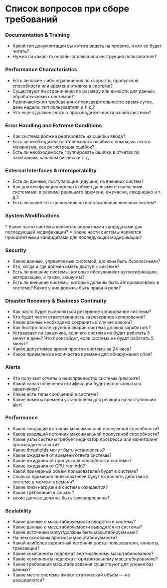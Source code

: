 # Список вопросов при сборе требований
### Documentation & Training

* Какой тип документации вы хотите видеть на проекте, и кто ее будет читать?
* Нужна ли какая-то онлайн-справка или инструкция пользователя?

### Performance Characteristics

* Есть ли какие-либо ограничения по скорости, пропускной способности или времени отклика в системе?
* Существуют ли ограничения по размеру или емкости для данных, обрабатываемых системой?
* Различаются ли требования к производительности: время суток, день недели, тип пользователя и т. д.?
* Что еще я должен знать о производительности вашей системы?

### Error Handling and Extreme Conditions

* Как система должна реагировать на ошибки ввода?
* Есть ли необходимость отслеживать ошибки с помощью такого механизма, как регистрация ошибок?
* Есть ли необходимость группировать ошибки в отчетах по категориям, каналам бизнеса и т. д.

### External Interfaces & Interoperability

* Есть ли данные, поступающие (идущие) из внешних систем?
* Как должен функционировать обмен данными со внешними системами: в режиме реального времени, ежечасно, ежедневно и т. д.?
* Есть ли какие-то ограничения на использования внешних систем?

### System Modifications

\* Какие части системы являются вероятными кандидатами для последующей модификации? \* Какие части системы являются приоритетными кандидатами для последующей модификации?

### Security

* Какие данные, управляемые системой, должны быть безопасными?
* Кто, когда и где должен иметь доступ к системе?
* Есть ли внешние системы, которые обслуживают аутентификацию, авторизацию, а также, аккаунты?
* Есть ли внешние системы, которые должны быть авторизированы в системе? Какие у них должны быть права и роли?

### Disaster Recovery & Business Continuity

* Как часто будет выполняться резервное копирование системы?
* Кто будет нести ответственность за резервное копирование?
* Какие данные необходимо сохранить в случае аварии?
* Как быстро после крупной аварии система должна заработать?
* Устраивает ли заказчика, если его система не будет работать 5 минут в день? Что произойдет, если система не будет работать 5 минут?
* Какое допустимое время простоя системы за 24 часа?
* Какое приемлемое количество времени для обнаружения сбоя?

### Alerts

* Кто получает отчеты о неисправностях системы /ремонте?
* Какой канал получения нотификации будет использоваться заказчиком?
* Какие есть типы сообщений в системе?
* Какие лимиты времени установлены для реакции на наступивший alert

### Performance

* Каков сходящий источник максимальной пропускной способности?
* Каков входящий источник максимальной пропускной способности?
* Какие узлы системы требует индикатор прогресса или мониторинг производительности?
* Какие thresholds могут быть установлены?
* Какие ожидания от времени ответа системы?
* Какие ожидания от пропускной способности системы?
* Какие ожидания от CPU ram hdd?
* Какой примерный объем пользователей будет в системе?
* Сколько примерно пользователей будут выполнять действия в системе в момент времени?
* Какие пики нагрузки в системе ожидаются?
* Какие требования к кэшам ?
* какие данные должны быть закэшированны?

### Scalability

* Какие данные о масштабируемости вводятся в систему?
* Какие данные о масштабируемости выводятся из системы?
* Какие источники могут/должны быть масштабируемыми?
* На чем основаны прогнозы масштабируемости?
* Какой наиболее вероятный источник роста: пользователи, клиенты, транзакции?
* Какие компоненты подлежат вертикальному масштабированию?
* Какие компоненты подлежат горизонтальному масштабированию?
* Какие требования масштабирования существуют для уровня баз данных?
* Какие места системы имеют статический объем — не расширяются?
